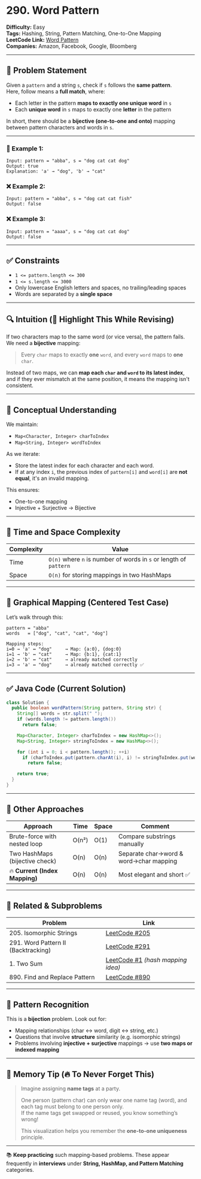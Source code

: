 
# 290. Word Pattern

**Difficulty:** Easy  
**Tags:** Hashing, String, Pattern Matching, One-to-One Mapping  
**LeetCode Link:** [Word Pattern](https://leetcode.com/problems/word-pattern/)  
**Companies:** Amazon, Facebook, Google, Bloomberg

---

## 🧩 Problem Statement

Given a `pattern` and a string `s`, check if `s` follows the **same pattern**.  
Here, follow means a **full match**, where:

- Each letter in the pattern **maps to exactly one unique word** in `s`
- Each **unique word** in `s` maps to exactly one **letter** in the pattern

In short, there should be a **bijective (one-to-one and onto)** mapping between pattern characters and words in `s`.

---

### 🧪 Example 1:
```
Input: pattern = "abba", s = "dog cat cat dog"
Output: true
Explanation: 'a' → "dog", 'b' → "cat"
```

### ❌ Example 2:
```
Input: pattern = "abba", s = "dog cat cat fish"
Output: false
```

### ❌ Example 3:
```
Input: pattern = "aaaa", s = "dog cat cat dog"
Output: false
```

---

## ✅ Constraints

- `1 <= pattern.length <= 300`
- `1 <= s.length <= 3000`
- Only lowercase English letters and spaces, no trailing/leading spaces
- Words are separated by a **single space**

---

## 🔍 Intuition (🔆 Highlight This While Revising)

If two characters map to the same word (or vice versa), the pattern fails.  
We need a **bijective** mapping:  
> Every `char` maps to exactly **one** `word`, and every `word` maps to **one** `char`.

Instead of two maps, we can **map each `char` and `word` to its latest index**, and if they ever mismatch at the same position, it means the mapping isn't consistent.

---

## 🧠 Conceptual Understanding

We maintain:
- `Map<Character, Integer> charToIndex`
- `Map<String, Integer> wordToIndex`

As we iterate:
- Store the latest index for each character and each word.
- If at any index `i`, the previous index of `pattern[i]` and `word[i]` are **not equal**, it's an invalid mapping.

This ensures:
- One-to-one mapping
- Injective + Surjective → Bijective

---

## 🧮 Time and Space Complexity

| Complexity | Value             |
|------------|------------------|
| Time       | `O(n)` where `n` is number of words in `s` or length of `pattern` |
| Space      | `O(n)` for storing mappings in two HashMaps |

---

## 🌳 Graphical Mapping (Centered Test Case)

Let’s walk through this:

```
pattern = "abba"
words   = ["dog", "cat", "cat", "dog"]

Mapping steps:
i=0 → 'a' ↔ "dog"     → Map: {a:0}, {dog:0}
i=1 → 'b' ↔ "cat"     → Map: {b:1}, {cat:1}
i=2 → 'b' ↔ "cat"     → already matched correctly
i=3 → 'a' ↔ "dog"     → already matched correctly ✅
```

---

## ✅ Java Code (Current Solution)

```java
class Solution {
  public boolean wordPattern(String pattern, String str) {
    String[] words = str.split(" ");
    if (words.length != pattern.length())
      return false;

    Map<Character, Integer> charToIndex = new HashMap<>();
    Map<String, Integer> stringToIndex = new HashMap<>();

    for (int i = 0; i < pattern.length(); ++i)
      if (charToIndex.put(pattern.charAt(i), i) != stringToIndex.put(words[i], i))
        return false;

    return true;
  }
}
```

---

## 🧭 Other Approaches

| Approach                    | Time     | Space    | Comment                      |
|----------------------------|----------|----------|------------------------------|
| Brute-force with nested loop | O(n²)  | O(1)     | Compare substrings manually |
| Two HashMaps (bijective check) | O(n) | O(n)     | Separate char→word & word→char mapping |
| 🔥 **Current (Index Mapping)** | O(n) | O(n)     | Most elegant and short ✅ |

---

## 🔗 Related & Subproblems

| Problem                                     | Link |
|---------------------------------------------|------|
| 205. Isomorphic Strings                     | [LeetCode #205](https://leetcode.com/problems/isomorphic-strings) |
| 291. Word Pattern II (Backtracking)         | [LeetCode #291](https://leetcode.com/problems/word-pattern-ii) |
| 1. Two Sum                                  | [LeetCode #1](https://leetcode.com/problems/two-sum/) *(hash mapping idea)* |
| 890. Find and Replace Pattern               | [LeetCode #890](https://leetcode.com/problems/find-and-replace-pattern/) |

---

## 🧠 Pattern Recognition

This is a **bijection** problem. Look out for:
- Mapping relationships (char ↔ word, digit ↔ string, etc.)
- Questions that involve **structure** similarity (e.g. isomorphic strings)
- Problems involving **injective + surjective** mappings → use **two maps or indexed mapping**

---

## 🧠 Memory Tip (🔥 To Never Forget This)

> Imagine assigning **name tags** at a party.
>  
> One person (pattern char) can only wear one name tag (word), and each tag must belong to one person only.  
> If the name tags get swapped or reused, you know something’s wrong!  
>  
> This visualization helps you remember the **one-to-one uniqueness** principle.

---

📚 **Keep practicing** such mapping-based problems. These appear frequently in **interviews** under **String, HashMap, and Pattern Matching** categories.
